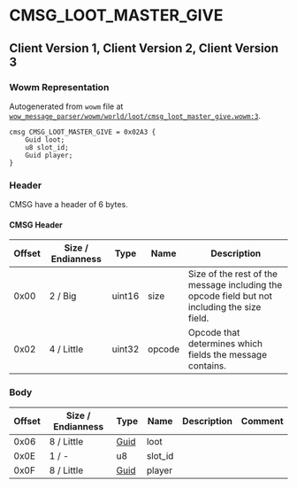 # CMSG_LOOT_MASTER_GIVE

## Client Version 1, Client Version 2, Client Version 3

### Wowm Representation

Autogenerated from `wowm` file at [`wow_message_parser/wowm/world/loot/cmsg_loot_master_give.wowm:3`](https://github.com/gtker/wow_messages/tree/main/wow_message_parser/wowm/world/loot/cmsg_loot_master_give.wowm#L3).
```rust,ignore
cmsg CMSG_LOOT_MASTER_GIVE = 0x02A3 {
    Guid loot;
    u8 slot_id;
    Guid player;
}
```
### Header

CMSG have a header of 6 bytes.

#### CMSG Header

| Offset | Size / Endianness | Type   | Name   | Description |
| ------ | ----------------- | ------ | ------ | ----------- |
| 0x00   | 2 / Big           | uint16 | size   | Size of the rest of the message including the opcode field but not including the size field.|
| 0x02   | 4 / Little        | uint32 | opcode | Opcode that determines which fields the message contains.|

### Body

| Offset | Size / Endianness | Type | Name | Description | Comment |
| ------ | ----------------- | ---- | ---- | ----------- | ------- |
| 0x06 | 8 / Little | [Guid](../spec/packed-guid.md) | loot |  |  |
| 0x0E | 1 / - | u8 | slot_id |  |  |
| 0x0F | 8 / Little | [Guid](../spec/packed-guid.md) | player |  |  |

